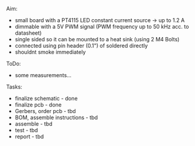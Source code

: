 Aim:
- small board with a PT4115 LED constant current source -> up to 1.2 A
- dimmable with a 5V PWM signal (PWM frequency up to 50 kHz acc. to datasheet)
- single sided so it can be mounted to a heat sink (using 2 M4 Bolts)
- connected using pin header (0.1") of soldered directly
- shouldnt smoke immediately

ToDo:
- some measurements...


Tasks:
- finalize schematic  - done
- finalize pcb - done
- Gerbers, order pcb - tbd
- BOM, assemble instructions - tbd
- assemble - tbd
- test - tbd
- report - tbd

